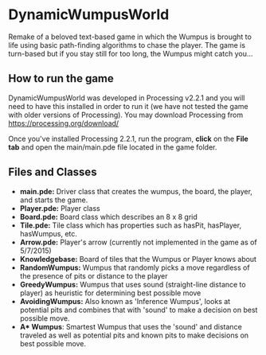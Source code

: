 # DynamicWumpusWorld

Remake of a beloved text-based game in which the Wumpus is brought to life using basic path-finding algorithms to chase the player. The game is turn-based but if you stay still for too long, the Wumpus might catch you...

## How to run the game
DynamicWumpusWorld was developed in Processing v2.2.1 and you will need to have this installed in order to run it (we have not tested the game with older versions of Processing). You may download Processing from <a href="https://processing.org/download/">https://processing.org/download/</a>

Once you've installed Processing 2.2.1, run the program, <b>click</b> on the <b>File tab</b> and open the main/main.pde file located in the game folder. 

## Files and Classes
- <b>main.pde:</b> Driver class that creates the wumpus, the board, the player, and starts the game.
- <b>Player.pde:</b> Player class
- <b>Board.pde:</b> Board class which describes an 8 x 8 grid
- <b>Tile.pde:</b> Tile class which has properties such as hasPit, hasPlayer, hasWumpus, etc.
- <b>Arrow.pde:</b> Player's arrow (currently not implemented in the game as of 5/7/2015)
- <b>Knowledgebase:</b> Board of tiles that the Wumpus or Player knows about
- <b>RandomWumpus:</b> Wumpus that randomly picks a move regardless of the presence of pits or distance to the player
- <b>GreedyWumpus:</b> Wumpus that uses sound (straight-line distance to player) as heuristic for determining best possible move
- <b>AvoidingWumpus:</b> Also known as 'Inference Wumpus', looks at potential pits and combines that with 'sound' to make a decision on best possible move.
- <b>A* Wumpus</b>: Smartest Wumpus that uses the 'sound' and distance traveled as well as potential pits and known pits to make decisions on best possible move.
